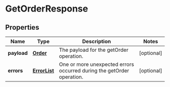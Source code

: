 
# GetOrderResponse

## Properties
Name | Type | Description | Notes
------------ | ------------- | ------------- | -------------
**payload** | [**Order**](Order.md) | The payload for the getOrder operation. |  [optional]
**errors** | [**ErrorList**](../ErrorList.md) | One or more unexpected errors occurred during the getOrder operation. |  [optional]




